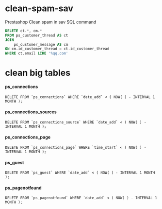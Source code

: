 # clean-spam-sav
Prestashop Clean spam in sav 
SQL command
```sql
DELETE ct.*, cm.*
FROM ps_customer_thread AS ct
JOIN
	ps_customer_message AS cm
ON cm.id_customer_thread = ct.id_customer_thread
WHERE ct.email LIKE '%qq.com'
```

# clean big tables 
#### ps_connections
```DELETE FROM `ps_connections` WHERE `date_add` < ( NOW( ) - INTERVAL 1 MONTH );```

#### ps_connections_sources
```DELETE FROM `ps_connections_source` WHERE `date_add` < ( NOW( ) - INTERVAL 1 MONTH );```

#### ps_connections_page
```DELETE FROM `ps_connections_page` WHERE `time_start` < ( NOW( ) - INTERVAL 1 MONTH );```

#### ps_guest
```DELETE FROM `ps_guest` WHERE `date_add` < ( NOW( ) - INTERVAL 1 MONTH );```

#### ps_pagenotfound
```DELETE FROM `ps_pagenotfound` WHERE `date_add` < ( NOW( ) - INTERVAL 1 MONTH );```
